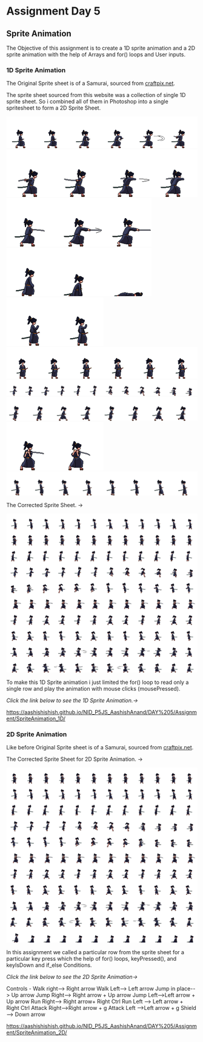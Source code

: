 # Assignment Day 5

## Sprite Animation

The Objective of this assignment is to create a 1D sprite animation and a 2D sprite animation with the help of Arrays and for() loops and User inputs.

### 1D Sprite Animation

The Original Sprite sheet is of a Samurai, sourced from [craftpix.net](https://craftpix.net/freebies/free-shinobi-sprites-pixel-art/).

The sprite sheet sourced from this website was a collection of single 1D sprite sheet. So i combined all of them in Photoshop into a single spritesheet to form a 2D Sprite Sheet.

![alt text](Attack_1.png) ![alt text](Attack_2.png) ![alt text](Attack_3.png) ![alt text](Dead.png) ![alt text](Hurt.png) ![alt text](Idle.png) ![alt text](Jump.png) ![alt text](Run.png) ![alt text](Shield.png) ![alt text](Walk.png)


The Corrected Sprite Sheet. ->

![alt text](SpriteAnimation_1D/images/Samurai_SpriteSheet_2.png)


To make this 1D Sprite animation i just limited the for() loop to read only a single row and play the animation with mouse clicks (mousePressed).

*Click the link below to see the 1D Sprite Animation.->*

https://aashishishish.github.io/NID_P5JS_AashishAnand/DAY%205/Assignment/SpriteAnimation_1D/


### 2D Sprite Animation

Like before Original Sprite sheet is of a Samurai, sourced from [craftpix.net](https://craftpix.net/freebies/free-shinobi-sprites-pixel-art/).

The Corrected Sprite Sheet for 2D Sprite Animation. ->

![alt text](SpriteAnimation_2D/images/Samurai_SpriteSheet_4.png)

In this assignment we called a particular row from the sprite sheet for a particular key press which the help of for() loops, keyPressed(), and keyIsDown and if_else Conditions.

*Click the link below to see the 2D Sprite Animation->*

Controls -
Walk right--> Right arrow
Walk Left--> Left arrow
Jump in place--> Up arrow
Jump Right--> Right arrow + Up arrow
Jump Left-->Left arrow + Up arrow
Run Right--> Right arrow+ Right Ctrl
Run Left --> Left arrow + Right Ctrl
Attack Right-->Right arrow + g
Attack Left -->Left arrow + g
Shield --> Down arrow

https://aashishishish.github.io/NID_P5JS_AashishAnand/DAY%205/Assignment/SpriteAnimation_2D/



